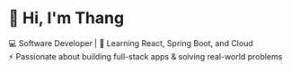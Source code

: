 # 👋 Hi, I'm Thang

💻 Software Developer | 🌱 Learning React, Spring Boot, and Cloud  
⚡ Passionate about building full-stack apps & solving real-world problems  
